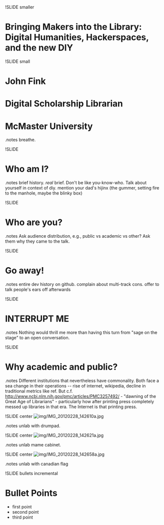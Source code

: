 !SLIDE smaller
# Bringing Makers into the Library: Digital Humanities, Hackerspaces, and the new DIY #

!SLIDE small
# John Fink #
# Digital Scholarship Librarian #
# McMaster University #
.notes breathe.

!SLIDE
# Who am I? #
.notes brief history. *real* brief. Don't be like you-know-who. Talk about yourself in context of diy. mention your dad's hijinx (the gummer, setting fire to the manhole, maybe the blinky box)

!SLIDE
# Who are you? #
.notes Ask audience distribution, e.g., public vs academic vs other? Ask them why they came to the talk. 

!SLIDE
# Go away! #
.notes entire dev history on github. complain about multi-track cons. offer to talk people's ears off afterwards

!SLIDE
# INTERRUPT ME #
.notes Nothing would thrill me more than having this turn from "sage on the stage" to an open conversation.

!SLIDE
# Why academic and public? #
.notes Different institutions that nevertheless have commonality. Both face a sea change in their operations -- rise of internet, wikipedia, decline in traditional metrics like ref. But c.f. http://www.ncbi.nlm.nih.gov/pmc/articles/PMC3257492/ - "dawning of the Great Age of Librarians" - particularly how after printing press completely messed up libraries in that era. The Internet is that printing press.

!SLIDE center
![img/IMG_20120228_142610a.jpg](img/IMG_20120228_142610a.jpg)

.notes unlab with drumpad.

!SLIDE center 
![img/IMG_20120228_142621a.jpg](img/IMG_20120228_142621a.jpg)

.notes unlab mame cabinet.

!SLIDE center
![img/IMG_20120228_142658a.jpg](img/IMG_20120228_142658a.jpg)

.notes unlab with canadian flag

 
!SLIDE bullets incremental
# Bullet Points #

* first point
* second point
* third point
